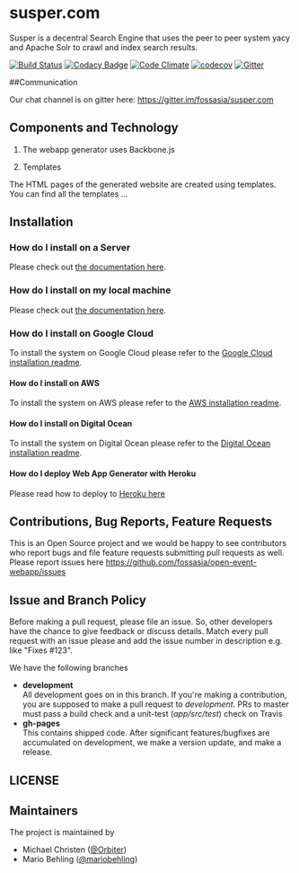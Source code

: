 # susper.com

Susper is a decentral Search Engine that uses the peer to peer system yacy and Apache Solr to crawl and index search results.

[![Build Status](https://travis-ci.org/fossasia/susper.com.svg?branch=gh-pages)](https://travis-ci.org/fossasia/susper.com?branch=gh-pages)
[![Codacy Badge](https://api.codacy.com/project/badge/Grade/c5b7e2ca3e4640c9b38e2f3274072583)](https://www.codacy.com/app/dev_19/open-event-webapp?utm_source=github.com&amp;utm_medium=referral&amp;utm_content=fossasia/open-event-webapp&amp;utm_campaign=Badge_Grade)
[![Code Climate](https://codeclimate.com/github/fossasia/open-event-webapp/badges/gpa.svg?branch=development)](https://codeclimate.com/github/fossasia/open-event-webapp)
[![codecov](https://codecov.io/gh/fossasia/susper.com/branch/gh-pages/graph/badge.svg)](https://codecov.io/gh/fossasia/gh-pages)
[![Gitter](https://badges.gitter.im/Join%20Chat.svg)](https://gitter.im/fossasia/susper.com?utm_source=badge&utm_medium=badge&utm_campaign=pr-badge&utm_content=badge)

##Communication

Our chat channel is on gitter here: https://gitter.im/fossasia/susper.com

## Components and Technology

1. The webapp generator uses Backbone.js

2. Templates

 The HTML pages of the generated website are created using templates. You can find all the templates ...

## Installation

### How do I install on a Server

Please check out [the documentation here](/docs/INSTALLATION.md).

### How do I install on my local machine

Please check out [the documentation here](/docs/INSTALLATION_LOCAL.md).

### How do I install on Google Cloud

To install the system on Google Cloud please refer to the [Google Cloud installation readme](/docs/INSTALLATION_GOOGLE.md).

#### How do I install on AWS

To install the system on AWS please refer to the [AWS installation readme](/docs/INSTALLATION_AWS.md).

#### How do I install on Digital Ocean

To install the system on Digital Ocean please refer to the [Digital Ocean installation readme](/docs/INSTALLATION_DIGITALOCEAN.md).

#### How do I deploy Web App Generator with Heroku

Please read how to deploy to [Heroku here](/docs/INSTALLATION_HEROKU.md)  


## Contributions, Bug Reports, Feature Requests

This is an Open Source project and we would be happy to see contributors who report bugs and file feature requests submitting pull requests as well. Please report issues here https://github.com/fossasia/open-event-webapp/issues


## Issue and Branch Policy

Before making a pull request, please file an issue. So, other developers have the chance to give feedback or discuss details. Match every pull request with an issue please and add the issue number in description e.g. like "Fixes #123".

We have the following branches   
 * **development**   
	 All development goes on in this branch. If you're making a contribution,
	 you are supposed to make a pull request to _development_.
	 PRs to master must pass a build check and a unit-test (_app/src/test_) check on Travis
 * **gh-pages**   
   This contains shipped code. After significant features/bugfixes are accumulated on development, we make a version update, and make a release.


## LICENSE

## Maintainers
The project is maintained by
- Michael Christen ([@Orbiter](https://github.com/Orbiter))
- Mario Behling ([@mariobehling](http://github.com/mariobehling))

